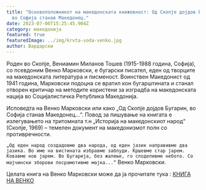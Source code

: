 ```yaml
---
title: "Основоположникот на македонската книжевност: Од Скопје дојдов Бугарин,
  во Софија станав Македонец."
date: 2023-07-06T15:25:45.904Z
category: македонија
featured: true
featuredImage: ../img/krvta-voda-venko.jpg
author: Вардарски
---
```

Роден во Скопје, Вениамин Миланов Тошев (1915-1988 година, Софија), со псевдоним Венко Марковски, е бугарски писател, еден од творците на македонската литература и писменост. Воинствен Македонист од 1941 година, Марковски подоцна се вратил кон бугарштината и станал отворен критичар на методите користени за изградба на македонската нација во Социјалистичка Република Македонија.



Исповедта на Венко Марковски или како „Од Скопје дојдов Бугарин, во Софија станав Македонец...“.
Повод за пишување на книгата е излегувањето на тритомната т.н „Историја на македонскиот народ“ (Скопје, 1969) – темелен документ на македонизмот полн со противречности.

`„Од еден народ создадовме два народа, од еден јазик направивме два јазика.
Во име на вистината избравме заблуди. Кршевме стар јарем. Ковавме нов јарем.
Во Бугарија, без жалење, го споделивме небото. Со мајчински зборови посрамотивме мајка...“`
Венко Марковски.

Целата книга на Венко Марковски може да ја прочитате тука : [КНИГА НА ВЕНКО](https://www.strumski.com/books/Venko_Markovski_Kryvta_Voda_Ne_Stava.pdf)